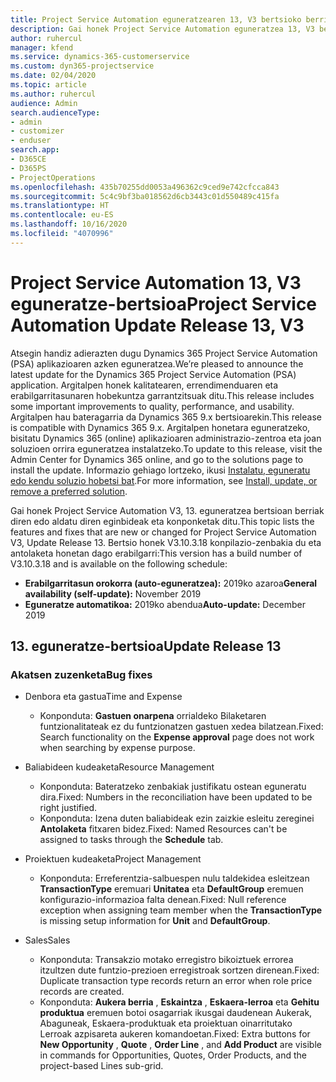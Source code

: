 ```yaml
---
title: Project Service Automation eguneratzearen 13, V3 bertsioko berrikuntzak edo aldaketak
description: Gai honek Project Service Automation eguneratzea 13, V3 bertsioko berritasunei buruzko informazioa ematen du.
author: ruhercul
manager: kfend
ms.service: dynamics-365-customerservice
ms.custom: dyn365-projectservice
ms.date: 02/04/2020
ms.topic: article
ms.author: ruhercul
audience: Admin
search.audienceType:
- admin
- customizer
- enduser
search.app:
- D365CE
- D365PS
- ProjectOperations
ms.openlocfilehash: 435b70255dd0053a496362c9ced9e742cfcca843
ms.sourcegitcommit: 5c4c9bf3ba018562d6cb3443c01d550489c415fa
ms.translationtype: HT
ms.contentlocale: eu-ES
ms.lasthandoff: 10/16/2020
ms.locfileid: "4070996"
---
```

# <a name="project-service-automation-update-release-13-v3"></a><span data-ttu-id="54a35-103">Project Service Automation 13, V3 eguneratze-bertsioa</span><span class="sxs-lookup"><span data-stu-id="54a35-103">Project Service Automation Update Release 13, V3</span></span>
<span data-ttu-id="54a35-104">Atsegin handiz adierazten dugu Dynamics 365 Project Service Automation (PSA) aplikazioaren azken eguneratzea.</span><span class="sxs-lookup"><span data-stu-id="54a35-104">We’re pleased to announce the latest update for the Dynamics 365 Project Service Automation (PSA) application.</span></span> <span data-ttu-id="54a35-105">Argitalpen honek kalitatearen, errendimenduaren eta erabilgarritasunaren hobekuntza garrantzitsuak ditu.</span><span class="sxs-lookup"><span data-stu-id="54a35-105">This release includes some important improvements to quality, performance, and usability.</span></span> <span data-ttu-id="54a35-106">Argitalpen hau bateragarria da Dynamics 365 9.x bertsioarekin.</span><span class="sxs-lookup"><span data-stu-id="54a35-106">This release is compatible with Dynamics 365 9.x.</span></span> <span data-ttu-id="54a35-107">Argitalpen honetara eguneratzeko, bisitatu Dynamics 365 (online) aplikazioaren administrazio-zentroa eta joan soluzioen orrira eguneratzea instalatzeko.</span><span class="sxs-lookup"><span data-stu-id="54a35-107">To update to this release, visit the Admin Center for Dynamics 365 online, and go to the solutions page to install the update.</span></span> <span data-ttu-id="54a35-108">Informazio gehiago lortzeko, ikusi [Instalatu, eguneratu edo kendu soluzio hobetsi bat](https://docs.microsoft.com/power-platform/admin/install-remove-preferred-solution).</span><span class="sxs-lookup"><span data-stu-id="54a35-108">For more information, see [Install, update, or remove a preferred solution](https://docs.microsoft.com/power-platform/admin/install-remove-preferred-solution).</span></span>

<span data-ttu-id="54a35-109">Gai honek Project Service Automation V3, 13. eguneratzea bertsioan berriak diren edo aldatu diren eginbideak eta konponketak ditu.</span><span class="sxs-lookup"><span data-stu-id="54a35-109">This topic lists the features and fixes that are new or changed for Project Service Automation V3, Update Release 13.</span></span> <span data-ttu-id="54a35-110">Bertsio honek V3.10.3.18 konpilazio-zenbakia du eta antolaketa honetan dago erabilgarri:</span><span class="sxs-lookup"><span data-stu-id="54a35-110">This version has a build number of V3.10.3.18 and is available on the following schedule:</span></span>

- <span data-ttu-id="54a35-111">**Erabilgarritasun orokorra (auto-eguneratzea):** 2019ko azaroa</span><span class="sxs-lookup"><span data-stu-id="54a35-111">**General availability (self-update):** November 2019</span></span>
- <span data-ttu-id="54a35-112">**Eguneratze automatikoa:** 2019ko abendua</span><span class="sxs-lookup"><span data-stu-id="54a35-112">**Auto-update:** December 2019</span></span>


## <a name="update-release-13"></a><span data-ttu-id="54a35-113">13. eguneratze-bertsioa</span><span class="sxs-lookup"><span data-stu-id="54a35-113">Update Release 13</span></span> 

### <a name="bug-fixes"></a><span data-ttu-id="54a35-114">Akatsen zuzenketa</span><span class="sxs-lookup"><span data-stu-id="54a35-114">Bug fixes</span></span>

- <span data-ttu-id="54a35-115">Denbora eta gastua</span><span class="sxs-lookup"><span data-stu-id="54a35-115">Time and Expense</span></span>

     - <span data-ttu-id="54a35-116">Konponduta: **Gastuen onarpena** orrialdeko Bilaketaren funtzionalitateak ez du funtzionatzen gastuen xedea bilatzean.</span><span class="sxs-lookup"><span data-stu-id="54a35-116">Fixed: Search functionality on the **Expense approval** page does not work when searching by expense purpose.</span></span>

- <span data-ttu-id="54a35-117">Baliabideen kudeaketa</span><span class="sxs-lookup"><span data-stu-id="54a35-117">Resource Management</span></span>

     - <span data-ttu-id="54a35-118">Konponduta: Bateratzeko zenbakiak justifikatu ostean eguneratu dira.</span><span class="sxs-lookup"><span data-stu-id="54a35-118">Fixed: Numbers in the reconciliation have been updated to be right justified.</span></span>
     - <span data-ttu-id="54a35-119">Konponduta: Izena duten baliabideak ezin zaizkie esleitu zereginei **Antolaketa** fitxaren bidez.</span><span class="sxs-lookup"><span data-stu-id="54a35-119">Fixed: Named Resources can't be assigned to tasks through the **Schedule** tab.</span></span>

- <span data-ttu-id="54a35-120">Proiektuen kudeaketa</span><span class="sxs-lookup"><span data-stu-id="54a35-120">Project Management</span></span>

     - <span data-ttu-id="54a35-121">Konponduta: Erreferentzia-salbuespen nulu taldekidea esleitzean **TransactionType** eremuari **Unitatea** eta **DefaultGroup** eremuen konfigurazio-informazioa falta denean.</span><span class="sxs-lookup"><span data-stu-id="54a35-121">Fixed: Null reference exception when assigning team member when the **TransactionType** is missing setup information for **Unit** and **DefaultGroup**.</span></span>

- <span data-ttu-id="54a35-122">Sales</span><span class="sxs-lookup"><span data-stu-id="54a35-122">Sales</span></span>

     - <span data-ttu-id="54a35-123">Konponduta: Transakzio motako erregistro bikoiztuek errorea itzultzen dute funtzio-prezioen erregistroak sortzen direnean.</span><span class="sxs-lookup"><span data-stu-id="54a35-123">Fixed: Duplicate transaction type records return an error when role price records are created.</span></span>
     - <span data-ttu-id="54a35-124">Konponduta: **Aukera berria** , **Eskaintza** , **Eskaera-lerroa** eta **Gehitu produktua** eremuen botoi osagarriak ikusgai daudenean Aukerak, Abaguneak, Eskaera-produktuak eta proiektuan oinarritutako Lerroak azpisareta aukeren komandoetan.</span><span class="sxs-lookup"><span data-stu-id="54a35-124">Fixed: Extra buttons for **New Opportunity** , **Quote** , **Order Line** , and **Add Product** are visible in commands for Opportunities, Quotes, Order Products, and the project-based Lines sub-grid.</span></span>


